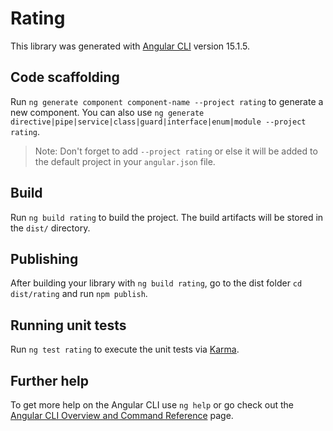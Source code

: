 # Rating

This library was generated with [Angular CLI](https://github.com/angular/angular-cli) version 15.1.5.

## Code scaffolding

Run `ng generate component component-name --project rating` to generate a new component. You can also use `ng generate directive|pipe|service|class|guard|interface|enum|module --project rating`.
> Note: Don't forget to add `--project rating` or else it will be added to the default project in your `angular.json` file. 

## Build

Run `ng build rating` to build the project. The build artifacts will be stored in the `dist/` directory.

## Publishing

After building your library with `ng build rating`, go to the dist folder `cd dist/rating` and run `npm publish`.

## Running unit tests

Run `ng test rating` to execute the unit tests via [Karma](https://karma-runner.github.io).

## Further help

To get more help on the Angular CLI use `ng help` or go check out the [Angular CLI Overview and Command Reference](https://angular.io/cli) page.
